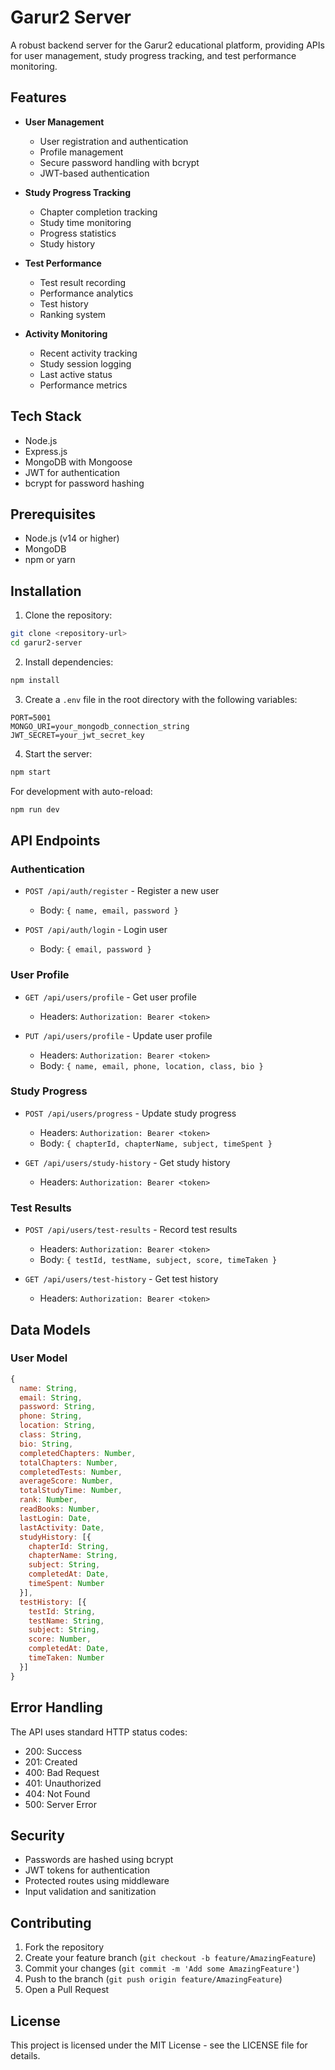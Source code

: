 # Garur2 Server

A robust backend server for the Garur2 educational platform, providing APIs for user management, study progress tracking, and test performance monitoring.

## Features

- **User Management**
  - User registration and authentication
  - Profile management
  - Secure password handling with bcrypt
  - JWT-based authentication

- **Study Progress Tracking**
  - Chapter completion tracking
  - Study time monitoring
  - Progress statistics
  - Study history

- **Test Performance**
  - Test result recording
  - Performance analytics
  - Test history
  - Ranking system

- **Activity Monitoring**
  - Recent activity tracking
  - Study session logging
  - Last active status
  - Performance metrics

## Tech Stack

- Node.js
- Express.js
- MongoDB with Mongoose
- JWT for authentication
- bcrypt for password hashing

## Prerequisites

- Node.js (v14 or higher)
- MongoDB
- npm or yarn

## Installation

1. Clone the repository:
```bash
git clone <repository-url>
cd garur2-server
```

2. Install dependencies:
```bash
npm install
```

3. Create a `.env` file in the root directory with the following variables:
```env
PORT=5001
MONGO_URI=your_mongodb_connection_string
JWT_SECRET=your_jwt_secret_key
```

4. Start the server:
```bash
npm start
```

For development with auto-reload:
```bash
npm run dev
```

## API Endpoints

### Authentication

- `POST /api/auth/register` - Register a new user
  - Body: `{ name, email, password }`

- `POST /api/auth/login` - Login user
  - Body: `{ email, password }`

### User Profile

- `GET /api/users/profile` - Get user profile
  - Headers: `Authorization: Bearer <token>`

- `PUT /api/users/profile` - Update user profile
  - Headers: `Authorization: Bearer <token>`
  - Body: `{ name, email, phone, location, class, bio }`

### Study Progress

- `POST /api/users/progress` - Update study progress
  - Headers: `Authorization: Bearer <token>`
  - Body: `{ chapterId, chapterName, subject, timeSpent }`

- `GET /api/users/study-history` - Get study history
  - Headers: `Authorization: Bearer <token>`

### Test Results

- `POST /api/users/test-results` - Record test results
  - Headers: `Authorization: Bearer <token>`
  - Body: `{ testId, testName, subject, score, timeTaken }`

- `GET /api/users/test-history` - Get test history
  - Headers: `Authorization: Bearer <token>`

## Data Models

### User Model
```javascript
{
  name: String,
  email: String,
  password: String,
  phone: String,
  location: String,
  class: String,
  bio: String,
  completedChapters: Number,
  totalChapters: Number,
  completedTests: Number,
  averageScore: Number,
  totalStudyTime: Number,
  rank: Number,
  readBooks: Number,
  lastLogin: Date,
  lastActivity: Date,
  studyHistory: [{
    chapterId: String,
    chapterName: String,
    subject: String,
    completedAt: Date,
    timeSpent: Number
  }],
  testHistory: [{
    testId: String,
    testName: String,
    subject: String,
    score: Number,
    completedAt: Date,
    timeTaken: Number
  }]
}
```

## Error Handling

The API uses standard HTTP status codes:
- 200: Success
- 201: Created
- 400: Bad Request
- 401: Unauthorized
- 404: Not Found
- 500: Server Error

## Security

- Passwords are hashed using bcrypt
- JWT tokens for authentication
- Protected routes using middleware
- Input validation and sanitization

## Contributing

1. Fork the repository
2. Create your feature branch (`git checkout -b feature/AmazingFeature`)
3. Commit your changes (`git commit -m 'Add some AmazingFeature'`)
4. Push to the branch (`git push origin feature/AmazingFeature`)
5. Open a Pull Request

## License

This project is licensed under the MIT License - see the LICENSE file for details.